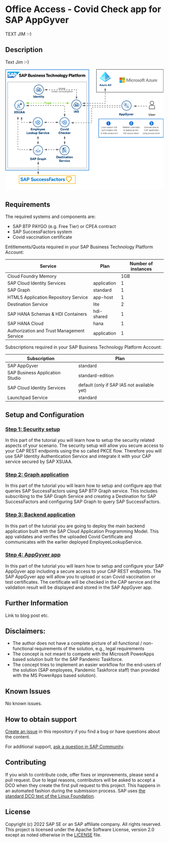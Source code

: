 # Office Access - Covid Check app for SAP AppGyver
TEXT JIM :-)
<!-- Please include descriptive title -->

<!--- Register repository https://api.reuse.software/register, then add REUSE badge:
[![REUSE status](https://api.reuse.software/badge/github.com/SAP-samples/REPO-NAME)](https://api.reuse.software/info/github.com/SAP-samples/REPO-NAME)
-->

## Description
Text Jim :-)
<!-- Please include SEO-friendly description -->

![architecture](./tutorials/0_General/images/architecture.png)

## Requirements
The required systems and components are:

- SAP BTP PAYGO (e.g. Free Tier) or CPEA contract
- SAP SuccessFactors system
- Covid vaccination certificate

Entitlements/Quota required in your SAP Business Technology Platform Account:

| Service                                    | Plan        | Number of instances |
| ------------------------------------------ | ----------- | ------------------- |
| Cloud Foundry Memory                       |             | 1GB                 |
| SAP Cloud Identity Services                | application | 1                   |
| SAP Graph                                  | standard    | 1                   |
| HTML5 Application Repository Service       | app-host    | 1                   |
| Destination Service                        | lite        | 2                   |
| SAP HANA Schemas & HDI Containers          | hdi-shared  | 1                   |
| SAP HANA Cloud                             | hana        | 1                   |
| Authorization and Trust Management Service | application | 1                   |


Subscriptions required in your SAP Business Technology Platform Account:

| Subscription                    | Plan                                        |
| ------------------------------- | ------------------------------------------- |
| SAP AppGyver                    | standard                                    |
| SAP Business Application Studio | standard-edition                            |
| SAP Cloud Identity Services     | default (only if SAP IAS not available yet) |
| Launchpad Service               | standard                                    |


## Setup and Configuration

### [Step 1: Security setup](./tutorials/1_SecuritySetup/README.md) 

In this part of the tutorial you will learn how to setup the security related aspects of your scenario. The security setup will allow you secure access to your CAP REST endpoints using the so called PKCE flow. Therefore you will use SAP Identity Authentication Service and integrate it with your CAP service secured by SAP XSUAA. 

### [Step 2: Graph application](./tutorials/2_EmployeeLookupService/README.md)

In this part of the tutorial you will learn how to setup and configure app that queries SAP SuccessFactors using SAP BTP Graph service. This includes subscribing to the SAP Graph Service and creating a Destination for SAP SuccessFactors and configuring SAP Graph to query SAP SuccessFactors.

### [Step 3: Backend application](./tutorials/3_BackendApplication/README.md)

In this part of the tutorial you are going to deploy the main backend application built with the SAP Cloud Application Programming Model. This app validates and verifies the uploaded Covid Certificate and communicates with the earlier deployed EmployeeLookupService.

### [Step 4: AppGyver app](./tutorials/4_AppGyverApp/README.md)

In this part of the tutorial you will learn how to setup and configure your SAP AppGyver app including a secure access to your CAP REST endpoints. The SAP AppGyver app will allow you to upload or scan Covid vaccination or test certificates. The certificate will be checked in the CAP service and the validation result will be displayed and stored in the SAP AppGyver app. 

## Further Information

Link to blog post etc.

## Disclaimers:
- The author does not have a complete picture of all functional / non-functional requirements of the solution, e.g., legal requirements
- The concept is not meant to compete with the Microsoft PowerApps based solution built for the SAP Pandemic Taskforce.
- The concept tries to implement an easier workflow for the end-users of the solution (SAP employees, Pandemic Taskforce staff) than provided with the MS PowerApps based solution).

## Known Issues
No known issues.

## How to obtain support
[Create an issue](https://github.com/SAP-samples/<repository-name>/issues) in this repository if you find a bug or have questions about the content.
 
For additional support, [ask a question in SAP Community](https://answers.sap.com/questions/ask.html).

## Contributing
If you wish to contribute code, offer fixes or improvements, please send a pull request. Due to legal reasons, contributors will be asked to accept a DCO when they create the first pull request to this project. This happens in an automated fashion during the submission process. SAP uses [the standard DCO text of the Linux Foundation](https://developercertificate.org/).
## License
Copyright (c) 2022 SAP SE or an SAP affiliate company. All rights reserved. This project is licensed under the Apache Software License, version 2.0 except as noted otherwise in the [LICENSE](LICENSE) file.

